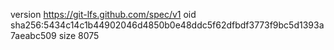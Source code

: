version https://git-lfs.github.com/spec/v1
oid sha256:5434c14c1b44902046d4850b0e48ddc5f62dfbdf3773f9bc5d1393a7aeabc509
size 8075
